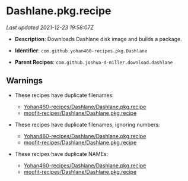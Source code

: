 # Dashlane.pkg.recipe

_Last updated 2021-12-23 19:58:07Z_

- **Description**: Downloads Dashlane disk image and builds a package.

- **Identifier**: `com.github.yohan460-recipes.pkg.Dashlane`

- **Parent Recipes**: `com.github.joshua-d-miller.download.dashlane`

## Warnings

- These recipes have duplicate filenames:
    - [Yohan460-recipes/Dashlane/Dashlane.pkg.recipe](/autopkg-dupe-tracker/Yohan460-recipes/Dashlane/Dashlane.pkg.recipe)
    - [moofit-recipes/Dashlane/Dashlane.pkg.recipe](/autopkg-dupe-tracker/moofit-recipes/Dashlane/Dashlane.pkg.recipe)

- These recipes have duplicate filenames, ignoring numbers:
    - [Yohan460-recipes/Dashlane/Dashlane.pkg.recipe](/autopkg-dupe-tracker/Yohan460-recipes/Dashlane/Dashlane.pkg.recipe)
    - [moofit-recipes/Dashlane/Dashlane.pkg.recipe](/autopkg-dupe-tracker/moofit-recipes/Dashlane/Dashlane.pkg.recipe)

- These recipes have duplicate NAMEs:
    - [Yohan460-recipes/Dashlane/Dashlane.pkg.recipe](/autopkg-dupe-tracker/Yohan460-recipes/Dashlane/Dashlane.pkg.recipe)
    - [moofit-recipes/Dashlane/Dashlane.pkg.recipe](/autopkg-dupe-tracker/moofit-recipes/Dashlane/Dashlane.pkg.recipe)